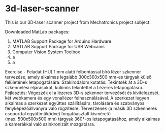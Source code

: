 # 3d-laser-scanner
This is our 3D-laser scanner project from Mechatronics project subject.

Downloaded MatLab packages:
  1) MATLAB Support Package for Arduino Hardware
  2) MATLAB Support Package for USB Webcams
  3) Computer Vision System Toolbox
  4) a
  5) a

Exercise - Feladat (HU)
1 mm alatti felbontással bíró lézer szkenner tervezése, amely alkalmas legalább 300x300x500 mm-es tárgyak külső felületének letapogatására.
Szakirodalom kutatás: Tekintsék át a 3D-s szkennelési eljárásokat, különös tekintettel a Lézeres letapogatásra.
Fejlesztés: Végezzék el a lézeres 3D-s szkenner tervezését és kivitelezését, két webkamera és egy vonallézer felhasználásával. A szerkezet legyen alkalmas a szerkezet együttes szállítására, tárolására és szabványos fényképezőállványra való rögzítésre. 
Tervezzenek (a másik 3D szkenneres csoporttal együttműködve) forgatóasztalt kisméretű (max. 500x500x500 mm) tárgyak 360°-os letapogatásához, amely alkalmas a kamerákkal való szinkronizált mozgatásra.
